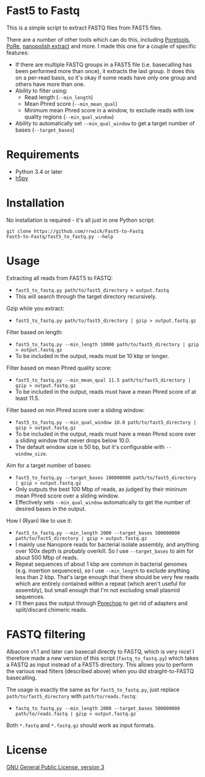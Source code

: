 # Fast5 to Fastq

This is a simple script to extract FASTQ files from FAST5 files.

There are a number of other tools which can do this, including [Poretools](http://poretools.readthedocs.io/), [PoRe](https://sourceforge.net/p/rpore/wiki/Home/), [nanopolish extract](https://github.com/jts/nanopolish) and more. I made this one for a couple of specific features:
* If there are multiple FASTQ groups in a FAST5 file (i.e. basecalling has been performed more than once), it extracts the last group. It does this on a per-read basis, so it's okay if some reads have only one group and others have more than one.
* Ability to filter using:
  * Read length (`--min_length`)
  * Mean Phred score (`--min_mean_qual`)
  * Minimum mean Phred score in a window, to exclude reads with low quality regions (`--min_qual_window`)
* Ability to automatically set `--min_qual_window` to get a target number of bases (`--target_bases`)


# Requirements

* Python 3.4 or later
* [h5py](https://github.com/h5py/h5py)


# Installation

No installation is required - it's all just in one Python script:
```
git clone https://github.com/rrwick/Fast5-to-Fastq
Fast5-to-Fastq/fast5_to_fastq.py --help
```


# Usage

Extracting all reads from FAST5 to FASTQ:
* `fast5_to_fastq.py path/to/fast5_directory > output.fastq`
* This will search through the target directory recursively.

Gzip while you extract:
* `fast5_to_fastq.py path/to/fast5_directory | gzip > output.fastq.gz`

Filter based on length:
* `fast5_to_fastq.py --min_length 10000 path/to/fast5_directory | gzip > output.fastq.gz`
* To be included in the output, reads must be 10 kbp or longer.

Filter based on mean Phred quality score:
* `fast5_to_fastq.py --min_mean_qual 11.5 path/to/fast5_directory | gzip > output.fastq.gz`
* To be included in the output, reads must have a mean Phred score of at least 11.5.

Filter based on min Phred score over a sliding window:
* `fast5_to_fastq.py --min_qual_window 10.0 path/to/fast5_directory | gzip > output.fastq.gz`
* To be included in the output, reads must have a mean Phred score over a sliding window that never drops below 10.0.
* The default window size is 50 bp, but it's configurable with `--window_size`.

Aim for a target number of bases:
* `fast5_to_fastq.py --target_bases 100000000 path/to/fast5_directory | gzip > output.fastq.gz`
* Only outputs the best 100 Mbp of reads, as judged by their mininum mean Phred score over a sliding window.
* Effectively sets `--min_qual_window` automatically to get the number of desired bases in the output.

How I (Ryan) like to use it:
* `fast5_to_fastq.py --min_length 2000 --target_bases 500000000 path/to/fast5_directory | gzip > output.fastq.gz`
* I mainly use Nanopore reads for bacterial isolate assembly, and anything over 100x depth is probably overkill. So I use `--target_bases` to aim for about 500 Mbp of reads.
* Repeat sequences of about 1 kbp are common in bacterial genomes (e.g. insertion sequences), so I use `--min_length` to exclude anything less than 2 kbp. That's large enough that there should be very few reads which are entirely contained within a repeat (which aren't useful for assembly), but small enough that I'm not excluding small plasmid sequences.
* I'll then pass the output through [Porechop](https://github.com/rrwick/Porechop) to get rid of adapters and split/discard chimeric reads.


# FASTQ filtering

Albacore v1.1 and later can basecall directly to FASTQ, which is very nice! I therefore made a new version of this script (`fastq_to_fastq.py`) which takes a FASTQ as input instead of a FAST5 directory. This allows you to perform the various read filters (described above) when you did straight-to-FASTQ basecalling.

The usage is exactly the same as for `fast5_to_fastq.py`, just replace `path/to/fast5_directory` with `path/to/reads.fastq`:
* `fastq_to_fastq.py --min_length 2000 --target_bases 500000000 path/to/reads.fastq | gzip > output.fastq.gz`

Both `*.fastq` and `*.fastq.gz` should work as input formats.


# License

[GNU General Public License, version 3](https://www.gnu.org/licenses/gpl-3.0.html)
